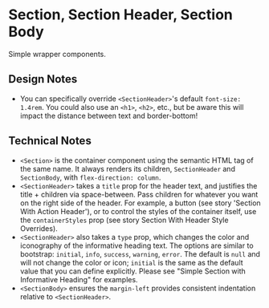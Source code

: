 # Section, Section Header, Section Body

Simple wrapper components.

## Design Notes

- You can specifically override `<SectionHeader>`'s default `font-size: 1.4rem`. You could also use an `<h1>`, `<h2>`, etc., but be aware this will impact the distance between text and border-bottom!

## Technical Notes

- `<Section>` is the container component using the semantic HTML tag of the same name. It always renders its children, `SectionHeader` and `SectionBody`, with `flex-direction: column`.
- `<SectionHeader>` takes a `title` prop for the header text, and justifies the title + children via space-between. Pass children for whatever you want on the right side of the header. For example, a button (see story 'Section With Action Header'), or to control the styles of the container itself, use the `containerStyles` prop (see story Section With Header Style Overrides).
- `<SectionHeader>` also takes a `type` prop, which changes the color and iconography of the informative heading text. The options are similar to bootstrap: `initial`, `info`, `success`, `warning`, `error`. The default is `null` and will not change the color or icon; `initial` is the same as the default value that you can define explicitly. Please see "Simple Section with Informative Heading" for examples.
- `<SectionBody>` ensures the `margin-left` provides consistent indentation relative to `<SectionHeader>`.
